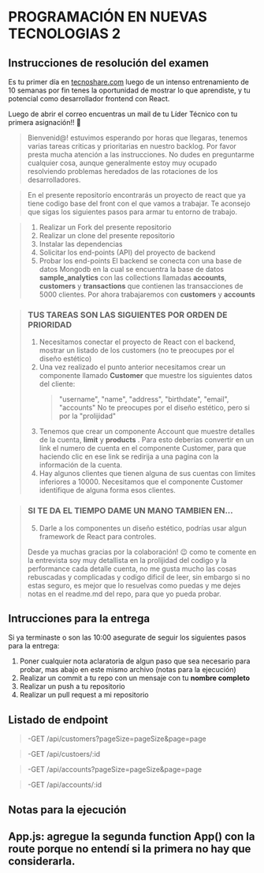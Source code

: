 # PROGRAMACIÓN EN NUEVAS TECNOLOGIAS 2

## Instrucciones de resolución del examen

Es tu primer día en [tecnoshare.com](http://tecnoshare.com) luego de un intenso entrenamiento de 10 semanas por fin tenes la oportunidad de mostrar lo que aprendiste, y tu potencial como desarrollador frontend con React.

Luego de abrir el correo encuentras un mail de tu Líder Técnico con tu primera asignación!! 💪

> Bienvenid@! estuvimos esperando por horas que llegaras, tenemos varias tareas criticas y prioritarias en nuestro backlog. Por favor presta mucha atención a las instrucciones. No dudes en preguntarme cualquier cosa, aunque generalmente estoy muy ocupado resolviendo problemas heredados de las rotaciones de los desarrolladores.

> En el presente repositorío encontrarás un proyecto de react que ya tiene codigo base del front con el que vamos a trabajar. Te aconsejo que sigas los siguientes pasos para armar tu entorno de trabajo.

> 1. Realizar un Fork del presente repositorio
> 2. Realizar un clone del presente repositorio
> 3. Instalar las dependencias
> 4. Solicitar los end-points (API) del proyecto de backend
> 5. Probar los end-points
>    El backend se conecta con una base de datos Mongodb en la cual se encuentra la base de datos **sample_analytics** con las collections llamadas **accounts**, **customers** y **transactions** que contienen las transacciones de 5000 clientes. Por ahora trabajaremos con **customers** y **accounts**

> ### TUS TAREAS SON LAS SIGUIENTES POR ORDEN DE PRIORIDAD
>
> 1. Necesitamos conectar el proyecto de React con el backend, mostrar un listado de los customers (no te preocupes por el diseño estético)
> 2. Una vez realizado el punto anterior necesitamos crear un componente llamado **Customer** que muestre los siguientes datos del cliente:
>    > "username", "name", "address", "birthdate", "email", "accounts"
>    > No te preocupes por el diseño estético, pero si por la "prolijidad"
> 3. Tenemos que crear un componente Account que muestre detalles de la cuenta, **limit** y **products** . Para esto deberías convertir en un link el numero de cuenta en el componente Customer, para que haciendo clic en ese link se redirija a una pagina con la información de la cuenta.
> 4. Hay algunos clientes que tienen alguna de sus cuentas con limites inferiores a 10000. Necesitamos que el componente Customer identifique de alguna forma esos clientes.

> ### SI TE DA EL TIEMPO DAME UN MANO TAMBIEN EN...
>
> 5. Darle a los componentes un diseño estético, podrías usar algun framework de React para controles.
>
> Desde ya muchas gracias por la colaboración! 😉 como te comente en la entrevista soy muy detallista en la prolijidad del codigo y la performance cada detalle cuenta, no me gusta mucho las cosas rebuscadas y complicadas y codigo dificil de leer, sin embargo si no estas seguro, es mejor que lo resuelvas como puedas y me dejes notas en el readme.md del repo, para que yo pueda probar.

## Intrucciones para la entrega

Si ya terminaste o son las 10:00 asegurate de seguir los siguientes pasos para la entrega:

1. Poner cualquier nota aclaratoria de algun paso que sea necesario para probar, mas abajo en este mismo archivo (notas para la ejecución)
2. Realizar un commit a tu repo con un mensaje con tu **nombre completo**
3. Realizar un push a tu repositorio
4. Realizar un pull request a mi repositorio

## Listado de endpoint

> -GET /api/customers?pageSize=pageSize&page=page

> -GET /api/custoers/:id

> -GET /api/accounts?pageSize=pageSize&page=page

> -GET /api/accounts/:id

## Notas para la ejecución
## App.js: agregue la segunda function App() con la route porque no entendí si la primera no hay que considerarla. 
